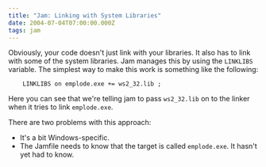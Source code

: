 ```yaml
---
title: "Jam: Linking with System Libraries"
date: 2004-07-04T07:00:00.000Z
tags: jam
---
```


Obviously, your code doesn't just link with your libraries. It also has to link with some of the system libraries. Jam manages this by using the `LINKLIBS` variable. The simplest way to make this work is something like the following:

```
    LINKLIBS on emplode.exe += ws2_32.lib ;
```

Here you can see that we're telling jam to pass `ws2_32.lib` on to the linker when it tries to link `emplode.exe`.

There are two problems with this approach:

- It's a bit Windows-specific.
- The Jamfile needs to know that the target is called `emplode.exe`. It hasn't yet had to know.

